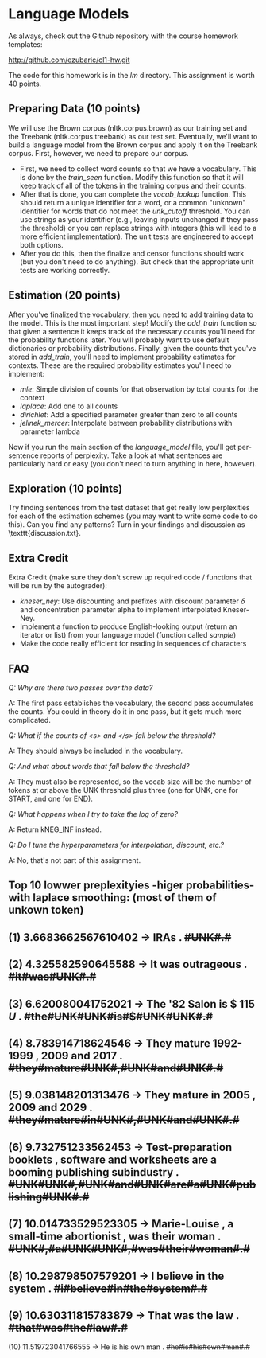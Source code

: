 Language Models
=

As always, check out the Github repository with the course homework templates:

http://github.com/ezubaric/cl1-hw.git

The code for this homework is in the _lm_ directory.  This assignment is worth 40 points.

Preparing Data (10 points)
---
 
We will use the Brown corpus (nltk.corpus.brown) as our training set and the Treebank (nltk.corpus.treebank) as our test set.  Eventually, we'll want to build a language model from the Brown corpus and apply it on the Treebank corpus.  First, however, we need to prepare our corpus.
* First, we need to collect word counts so that we have a vocabulary.  This is done by the _train\_seen_ function.  Modify this function so that it will keep track of all of the tokens in the training corpus and their counts.
* After that is done, you can complete the _vocab\_lookup_ function.  This should return a unique identifier for a word, or a common "unknown" identifier for words that do not meet the _unk\_cutoff_ threshold.  You can use strings as your identifier (e.g., leaving inputs unchanged if they pass the threshold) or you can replace strings with integers (this will lead to a more efficient implementation).  The unit tests are engineered to accept both options.
* After you do this, then the finalize and censor functions should work (but you don't need to do anything).  But check that the appropriate unit tests are working correctly.

Estimation (20 points)
------

After you've finalized the vocabulary, then you need to add training
data to the model.  This is the most important step!  Modify the
_add\_train_ function so that given a sentence it keeps track of the
necessary counts you'll need for the probability functions later.  You
will probably want to use default dictionaries or probability
distributions.  Finally, given the counts that you've stored in
_add\_train_, you'll need to implement probability estimates for
contexts.  These are the required probability estimates you'll need to
implement:
* _mle_: Simple division of counts for that observation by total counts for the context
* _laplace_: Add one to all counts
* _dirichlet_: Add a specified parameter greater than zero to all counts
* _jelinek_mercer_: Interpolate between probability distributions with parameter lambda

Now if you run the main section of the _language\_model_ file, you'll
get per-sentence reports of perplexity.  Take a look at what sentences
are particularly hard or easy (you don't need to turn anything in
here, however).

Exploration (10 points)
----------

Try finding sentences from the test dataset that get really low perplexities for each of the estimation schemes (you may want to write some code to do this).  Can you find any patterns?  Turn in your findings and discussion as \texttt{discussion.txt}.

Extra Credit
------

Extra Credit (make sure they don't screw up required code / functions that will be run by the autograder):
* _kneser\_ney_: Use discounting and prefixes with discount parameter $\delta$ and concentration parameter alpha to implement interpolated Kneser-Ney.
* Implement a function to produce English-looking output (return an iterator or list) from your language model (function called _sample_)
* Make the code really efficient for reading in sequences of characters

FAQ
--------
*Q: Why are there two passes over the data?*

A: The first pass establishes the vocabulary, the second pass accumulates the counts.  You could in theory do it in one pass, but it gets much more complicated.

*Q: What if the counts of \<s\> and \<\/s\> fall below the threshold?*

A: They should always be included in the vocabulary.

*Q: And what about words that fall below the threshold?*

A: They must also be represented, so the vocab size will be the number of tokens at or above the UNK threshold plus three (one for UNK, one for START, and one for END).  

*Q: What happens when I try to take the log of zero?*

A: Return kNEG\_INF instead.

*Q: Do I tune the hyperparameters for interpolation, discount, etc.?*

A: No, that's not part of this assignment.



Top 10 lowwer preplexityies -higer probabilities- with laplace smoothing: (most of them of unkown token)
-----------------
(1) 3.6683662567610402   -> IRAs .
<s>#UNK#.#</s>
-----
(2) 4.325582590645588   -> It was outrageous .
<s>#it#was#UNK#.#</s>
-----
(3) 6.620080041752021   -> The '82 Salon is $ 115 *U* .
<s>#the#UNK#UNK#is#$#UNK#UNK#.#</s>
-----
(4) 8.783914718624546   -> They mature 1992-1999 , 2009 and 2017 .
<s>#they#mature#UNK#,#UNK#and#UNK#.#</s>
-----
(5) 9.038148201313476   -> They mature in 2005 , 2009 and 2029 .
<s>#they#mature#in#UNK#,#UNK#and#UNK#.#</s>
-----
(6) 9.732751233562453   -> Test-preparation booklets , software and worksheets are a booming publishing subindustry .
<s>#UNK#UNK#,#UNK#and#UNK#are#a#UNK#publishing#UNK#.#</s>
-----
(7) 10.014733529523305   -> Marie-Louise , a small-time abortionist , was their woman .
<s>#UNK#,#a#UNK#UNK#,#was#their#woman#.#</s>
-----
(8) 10.298798507579201   -> I believe in the system .
<s>#i#believe#in#the#system#.#</s>
-----
(9) 10.630311815783879   -> That was the law .
<s>#that#was#the#law#.#</s>
-----
(10) 11.519723041766555   -> He is his own man .
<s>#he#is#his#own#man#.#</s>

